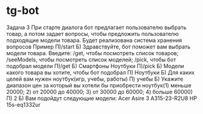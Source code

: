 # tg-bot


Задача 3
При старте диалога бот предлагает пользователю выбрать товар, а потом задает вопросы, чтобы предложить пользователю подходящие модели товара. Будет реализована система хранения вопросов
Пример
П)/start
Б) Здравствуйте, бот поможет вам выбрать модели товара. Введите: /get, чтобы посмотреть список товаров; /seeModels, чтобы посмотреть список моделей; /pick, чтобы бот подобрал модели
П)/get
Б) Смартфоны
Ноутбуки
П)/pick
Б) Модели какого товара вы хотите, чтобы бот подобрал
П) Ноутбуки
Б) Для каких целей вам нужен ноутбук(игр, учебы, работы)
П) учебы
Б) Укажите диапазон цен за который вы хотели бы приобрести ноутбук(1) меньше 20000; 2) от 20000 до 40000; 3) от 30000 до 60000; 4) больше 60000)
П) 2
Б) Вам подойдут следующие модели: 
Acer Asire 3 A315-23-R2U8
HP 15s-eq1332ur
